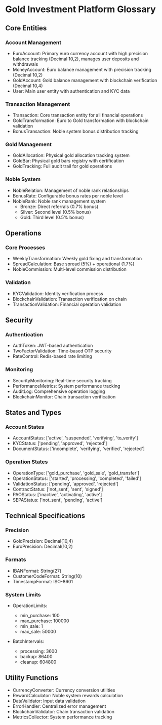 
# Gold Investment Platform Glossary

## Core Entities

### Account Management
- EuroAccount: Primary euro currency account with high precision balance tracking (Decimal 10,2), manages user deposits and withdrawals
- MoneyAccount: Euro balance management with precision tracking (Decimal 10,2)
- GoldAccount: Gold balance management with blockchain verification (Decimal 10,4)
- User: Main user entity with authentication and KYC data

### Transaction Management
- Transaction: Core transaction entity for all financial operations
- GoldTransformation: Euro to Gold transformation with blockchain validation
- BonusTransaction: Noble system bonus distribution tracking

### Gold Management
- GoldAllocation: Physical gold allocation tracking system
- GoldBar: Physical gold bars registry with certification
- GoldTracking: Full audit trail for gold operations

### Noble System
- NobleRelation: Management of noble rank relationships
- BonusRate: Configurable bonus rates per noble level
- NobleRank: Noble rank management system
  - Bronze: Direct referrals (0.7% bonus)
  - Silver: Second level (0.5% bonus)
  - Gold: Third level (0.5% bonus)

## Operations

### Core Processes
- WeeklyTransformation: Weekly gold fixing and transformation
- SpreadCalculation: Base spread (5%) + operational (1.7%)
- NobleCommission: Multi-level commission distribution

### Validation
- KYCValidation: Identity verification process
- BlockchainValidation: Transaction verification on chain
- TransactionValidation: Financial operation validation

## Security

### Authentication
- AuthToken: JWT-based authentication
- TwoFactorValidation: Time-based OTP security
- RateControl: Redis-based rate limiting

### Monitoring
- SecurityMonitoring: Real-time security tracking
- PerformanceMetrics: System performance tracking
- AuditLog: Comprehensive operation logging
- BlockchainMonitor: Chain transaction verification

## States and Types

### Account States
- AccountStatus: ['active', 'suspended', 'verifying', 'to_verify']
- KYCStatus: ['pending', 'approved', 'rejected']
- DocumentStatus: ['incomplete', 'verifying', 'verified', 'rejected']

### Operation States
- OperationType: ['gold_purchase', 'gold_sale', 'gold_transfer']
- OperationStatus: ['started', 'processing', 'completed', 'failed']
- ValidationStatus: ['pending', 'approved', 'rejected']
- ContractStatus: ['not_sent', 'sent', 'signed']
- PAOStatus: ['inactive', 'activating', 'active']
- SEPAStatus: ['not_sent', 'pending', 'active']

## Technical Specifications

### Precision
- GoldPrecision: Decimal(10,4)
- EuroPrecision: Decimal(10,2)

### Formats
- IBANFormat: String(27)
- CustomerCodeFormat: String(10)
- TimestampFormat: ISO-8601

### System Limits
- OperationLimits:
  - min_purchase: 100
  - max_purchase: 100000
  - min_sale: 1
  - max_sale: 50000

- BatchIntervals:
  - processing: 3600
  - backup: 86400
  - cleanup: 604800

## Utility Functions
- CurrencyConverter: Currency conversion utilities
- RewardCalculator: Noble system rewards calculation
- DataValidator: Input data validation
- ErrorHandler: Centralized error management
- BlockchainValidator: Chain transaction validation
- MetricsCollector: System performance tracking
